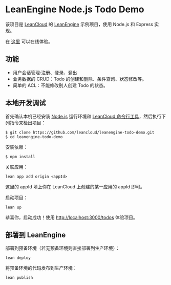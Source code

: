 # LeanEngine Node.js Todo Demo

该项目是 [LeanCloud](https://leancloud.cn/) 的 [LeanEngine](https://leancloud.cn/docs/leanengine_overview.html) 示例项目，使用 Node.js 和 Express 实现。

在 [这里](https://todo-demo.leanapp.cn/todos) 可以在线体验。

## 功能

* 用户会话管理:注册、登录、登出
* 业务数据的 CRUD：Todo 的创建和删除、条件查询、状态修改等。
* 简单的 ACL：不能修改别人创建 Todo 的状态。

## 本地开发调试

首先确认本机已经安装 [Node.js](http://nodejs.org/) 运行环境和 [LeanCloud 命令行工具](https://www.leancloud.cn/docs/leanengine_cli.html)，然后执行下列指令来检出项目：

```
$ git clone https://github.com/leancloud/leanengine-todo-demo.git
$ cd leanengine-todo-demo
```

安装依赖：

```
$ npm install
```

关联应用：

```
lean app add origin <appId>
```

这里的 appId 填上你在 LeanCloud 上创建的某一应用的 appId 即可。

启动项目：

```
lean up
```

恭喜你，启动成功！使用 [http://localhost:3000/todos](http://localhost:3000/todos) 体验项目。

## 部署到 LeanEngine

部署到预备环境（若无预备环境则直接部署到生产环境）：
```
lean deploy
```

将预备环境的代码发布到生产环境：
```
lean publish
```
